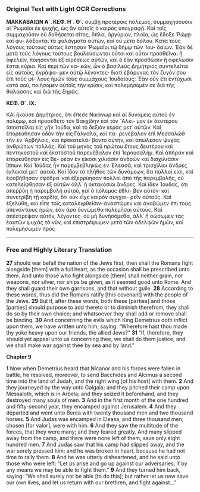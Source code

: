 ### Original Text with Light OCR Corrections

**ΜΑΚΚΑΒΑΙΩΝ Α´. ΚΕΦ. Η´. Θ´.**
συμβῇ προτέροις πόλεμος, συμμαχήσουσιν οἱ ῾Ρωμαῖοι ἐκ ψυχῆς,
ὡς ἂν αὐτοῖς ὁ καιρὸς ὑπογραφῇ. Καὶ τοῖς συμμαχοῦσιν οὐ
δοθήσεται σῖτος, ὅπλα, ἀργύριον, πλοῖα, ὡς ἔδοξε ῾Ρώμῃ· καὶ φυ-
λάξονται τὰ φυλάγματα αὐτῶν, καὶ οὐ μετὰ δόλου. Κατὰ τοὺς
λόγους τούτους οὕτως ἔστησαν ῾Ρωμαῖοι τῷ δήμῳ τῶν ᾿Ιου-
δαίων. ᾿Εὰν δὲ μετὰ τοὺς λόγους τούτους βουλεύσωνται οὗτοι
καὶ οὗτοι προσθεῖναι ἢ ἀφελεῖν, ποιήσονται ἐξ αἱρέσεως αὑτῶν,
καὶ ὃ ἐὰν προσθῶσιν ἢ ἀφέλωσιν ἔσται κύρια. Καὶ περὶ τῶν κα-
κῶν, ὧν ὁ βασιλεὺς Δημήτριος συντελεῖται εἰς αὐτοὺς, ἐγράψα-
μεν αὐτῷ λέγοντες· διατί ἐβάρυνας τὸν ζυγόν σου ἐπὶ τοὺς φί-
λους ἡμῶν τοὺς συμμάχους ᾿Ιουδαίους; ᾿Εὰν οὖν ἔτι ἐντύχωσι
κατὰ σοῦ, ποιήσομεν αὐτοῖς τὴν κρίσιν, καὶ πολεμήσομέν σε διὰ
τῆς θαλάσσης καὶ διὰ τῆς ξηρᾶς.

**ΚΕΦ. Θ´. ΙΧ.**

ΚΑΙ ἤκουσε Δημήτριος, ὅτι ἔπεσε Νικάνωρ καὶ αἱ δυνάμεις
αὐτοῦ ἐν πολέμῳ, καὶ προσέθετο τὸν Βακχίδην καὶ τὸν ῎Αλκι-
μον ἐκ δευτέρου ἀποστεῖλαι εἰς γῆν ᾿Ιούδα, καὶ τὸ δεξιὸν κέρας
μετ᾿ αὐτῶν. Καὶ ἐπορεύθησαν ὁδὸν τὴν εἰς Γάλγαλα, καὶ πα-
ρενέβαλον ἐπὶ Μεσσαλὼθ τὴν ἐν ᾿Αρβήλοις, καὶ προκατελά-
βοντο αὐτήν, καὶ ἀπώλεσαν ψυχὰς ἀνθρώπων πολλάς. Καὶ τοῦ
μηνὸς τοῦ πρώτου ἔτους δευτέρου καὶ πεντηκοστοῦ καὶ ἑκατοστοῦ
παρενέβαλον ἐπὶ ῾Ιερουσαλήμ. Καὶ ἀπῆραν καὶ ἐπορεύθησαν εἰς Βε-
ρέαν ἐν εἴκοσι χιλιάσιν ἀνδρῶν καὶ δισχιλιάσιν ἵππων. Καὶ ᾿Ιούδας
ἦν παρεμβεβληκὼς ἐν ᾿Ελεασᾶ, καὶ τρισχίλιοι ἄνδρες ἐκλεκτοὶ μετ᾿
αὐτοῦ. Καὶ ἴδον τὸ πλῆθος τῶν δυνάμεων, ὅτι πολλοί εἰσι, καὶ
ἐφοβήθησαν σφόδρα· καὶ ἐξερρύησαν πολλοὶ ἀπὸ τῆς παρεμβολῆς,
οὐ κατελείφθησαν ἐξ αὐτῶν ἀλλ᾿ ἢ ὀκτακόσιοι ἄνδρες. Καὶ ἴδεν
᾿Ιούδας, ὅτι ἀπεῤῥύη ἡ παρεμβολὴ αὐτοῦ, καὶ ὁ πόλεμος ἐθλί-
βεν αὐτόν· καὶ συνετρίβη τῇ καρδίᾳ, ὅτι οὐκ εἶχε καιρὸν συγχαι-
ρεῖν αὐτούς. Καὶ ἐξελύθη, καὶ εἶπε τοῖς καταλειφθεῖσιν· ἀναστῶμεν
καὶ ἀναβῶμεν ἐπὶ τοὺς ὑπεναντίους ἡμῶν, ἐὰν ἄρα δυνώμεθα
πολεμῆσαι αὐτούς. Καὶ ἀπέστρεψαν αὐτόν, λέγοντες· οὐ μὴ
δυνήσόμεθα, ἀλλ᾿ ἢ σώσωμεν τὰς ἑαυτῶν ψυχὰς τὸ νῦν, καὶ
ἐπιστρέψωμεν μετὰ τῶν ἀδελφῶν ἡμῶν, καὶ πολεμήσωμεν πρὸς

---

### Free and Highly Literary Translation

**27** should war befall the nation of the Jews first, then shall the Romans fight alongside [them] with a full heart, as the occasion shall be prescribed unto them. And unto those who fight alongside [them] shall neither grain, nor weapons, nor silver, nor ships be given, as it seemed good unto Rome. And they shall guard their own garrisons, and that without guile.
**28** According to these words, thus did the Romans ratify [this covenant] with the people of the Jews.
**29** But if, after these words, both these [parties] and those [parties] should purpose to add thereto or to diminish therefrom, they shall do so by their own choice; and whatsoever they shall add or remove shall be binding.
**30** And concerning the evils which King Demetrius doth inflict upon them, we have written unto him, saying: “Wherefore hast thou made thy yoke heavy upon our friends, the allied Jews?”
**31** “If, therefore, they should yet appeal unto us concerning thee, we shall do them justice, and we shall make war against thee by sea and by land.”

**Chapter 9**

**1** Now when Demetrius heard that Nicanor and his forces were fallen in battle, he resolved, moreover, to send Bacchides and Alcimus a second time into the land of Judah, and the right wing [of his host] with them.
**2** And they journeyed by the way unto Galgala; and they pitched their camp upon Messaloth, which is in Arbela; and they seized it beforehand, and they destroyed many souls of men.
**3** And in the first month of the one hundred and fifty-second year, they encamped against Jerusalem.
**4** And they departed and went unto Berea with twenty thousand men and two thousand horses.
**5** And Judas was encamped in Eleasa, and three thousand men, chosen [for valor], were with him.
**6** And they saw the multitude of the forces, that they were many; and they feared greatly. And many slipped away from the camp, and there were none left of them, save only eight hundred men.
**7** And Judas saw that his camp had slipped away, and the war sorely pressed him; and he was broken in heart, because he had not time to rally them.
**8** And he was utterly disheartened, and he said unto those who were left: “Let us arise and go up against our adversaries, if by any means we may be able to fight them.”
**9** And they turned him back, saying: “We shall surely not be able [to do this]; but rather let us now save our own lives, and let us return with our brethren, and fight against…”